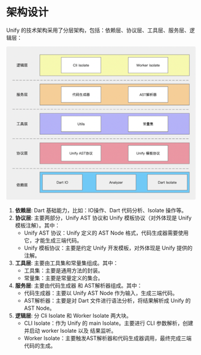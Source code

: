 # 架构设计

Unify 的技术架构采用了分层架构，包括：依赖层、协议层、工具层、服务层、逻辑层：

<img src="public/uniapi.png" width="600"/>

1. **依赖层**: Dart 基础能力，比如：IO操作、Dart 代码分析、Isolate 操作等。
2. **协议层**: 主要两部分，Unify AST 协议和 Unify 模板协议（对外体现是 Unify 模板注解）。其中：
    * Unify AST 协议：Unify 定义的 AST Node 格式，代码生成器需要使用它，才能生成三端代码。
    * Unify 模板协议：主要是约定 Unify 开发模板，对外体现是 Unify 提供的注解。
3. **工具层**: 主要由工具集和常量集组成。其中：
    * 工具集：主要是通用方法的封装。
    * 常量集：主要是常量定义的集合。
4. **服务层**: 主要由代码生成器 和 AST解析器组成。其中：
    * 代码生成器：主要以 Unify AST Node 作为输入，生成三端代码。
    * AST解析器：主要是对 Dart 文件进行语法分析，将结果解析成 Unify 的 AST Node。
5. **逻辑层**: 分 Cli Isolate 和 Worker Isolate 两大块。
    * CLI Isolate：作为 Unify 的 main Isolate。主要进行 CLI 参数解析，创建并启动 worker Isolate 以及 结果监听。
    * Worker Isolate：主要触发AST解析器和代码生成器调用，最终完成三端代码的生成。